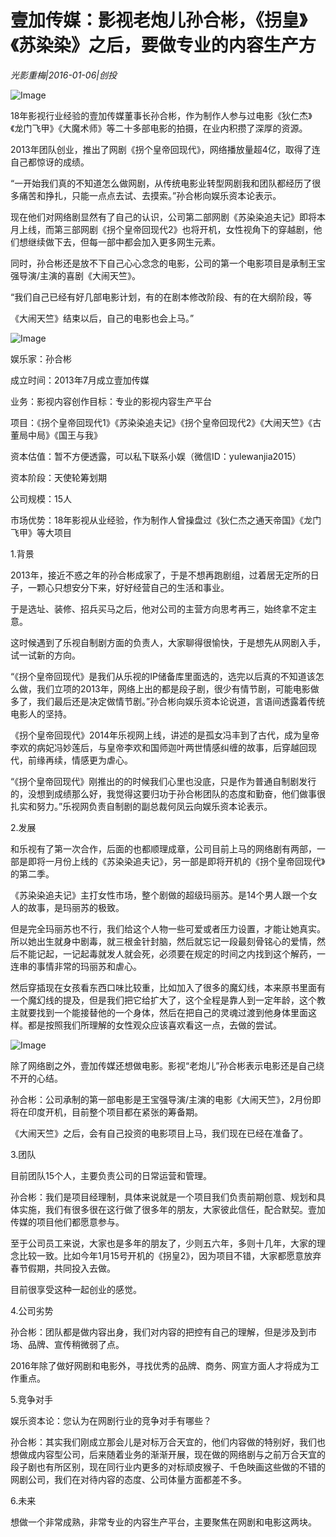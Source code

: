 # 壹加传媒：影视老炮儿孙合彬，《拐皇》《苏染染》之后，要做专业的内容生产方

*光影重梅|2016-01-06|创投*

![Image](http://p2.pstatp.com/large/66c900045f74cd28f0aa)

18年影视行业经验的壹加传媒董事长孙合彬，作为制作人参与过电影《狄仁杰》《龙门飞甲》《大魔术师》等二十多部电影的拍摄，在业内积攒了深厚的资源。

2013年团队创业，推出了网剧《拐个皇帝回现代》，网络播放量超4亿，取得了连自己都惊讶的成绩。

“一开始我们真的不知道怎么做网剧，从传统电影业转型网剧我和团队都经历了很多痛苦和挣扎，只能一点点去试、去摸索。”孙合彬向娱乐资本论表示。

现在他们对网络剧显然有了自己的认识，公司第二部网剧《苏染染追夫记》即将本月上线，而第三部网剧《拐个皇帝回现代2》也将开机，女性视角下的穿越剧，他们想继续做下去，但每一部中都会加入更多网生元素。

同时，孙合彬还是放不下自己心心念念的电影，公司的第一个电影项目是承制王宝强导演/主演的喜剧《大闹天竺》。

“我们自己已经有好几部电影计划，有的在剧本修改阶段、有的在大纲阶段，等

《大闹天竺》结束以后，自己的电影也会上马。”

![Image](http://p1.pstatp.com/large/6c2d0000aad76ccc42e5)

娱乐家：孙合彬

成立时间：2013年7月成立壹加传媒

业务：影视内容创作目标：专业的影视内容生产平台

项目：《拐个皇帝回现代1》《苏染染追夫记》《拐个皇帝回现代2》《大闹天竺》《古董局中局》《国王与我》

资本估值：暂不方便透露，可以私下联系小娱（微信ID：yulewanjia2015）

资本阶段：天使轮筹划期

公司规模：15人

市场优势：18年影视从业经验，作为制作人曾操盘过《狄仁杰之通天帝国》《龙门飞甲》等大项目

1.背景

2013年，接近不惑之年的孙合彬成家了，于是不想再跑剧组，过着居无定所的日子，一颗心只想安分下来，好好经营自己的生活和事业。

于是选址、装修、招兵买马之后，他对公司的主营方向思考再三，始终拿不定主意。

这时候遇到了乐视自制剧方面的负责人，大家聊得很愉快，于是想先从网剧入手，试一试新的方向。

“《拐个皇帝回现代》是我们从乐视的IP储备库里面选的，选完以后真的不知道该怎么做，我们立项的2013年，网络上出的都是段子剧，很少有情节剧，可能电影做多了，我们最后还是决定做情节剧。”孙合彬向娱乐资本论说道，言语间透露着传统电影人的坚持。

《拐个皇帝回现代》2014年乐视网上线，讲述的是孤女冯丰到了古代，成为皇帝李欢的病妃冯妙莲后，与皇帝李欢和国师迦叶两世情感纠缠的故事，后穿越回现代，前缘再续，情感更为虐心。

“《拐个皇帝回现代》刚推出的的时候我们心里也没底，只是作为普通自制剧发行的，没想到成绩那么好，我觉得这要归功于孙合彬团队的态度和勤奋，他们做事很扎实和努力。”乐视网负责自制剧的副总裁何凤云向娱乐资本论表示。

2.发展

和乐视有了第一次合作，后面的也都顺理成章，公司目前上马的网络剧有两部，一部是即将一月份上线的《苏染染追夫记》，另一部是即将开机的《拐个皇帝回现代》的第二季。

《苏染染追夫记》主打女性市场，整个剧做的超级玛丽苏。是14个男人跟一个女人的故事，是玛丽苏的极致。

但是完全玛丽苏也不行，我们给这个人物一些可爱或者压力设置，才能让她真实。所以她出生就身中剧毒，就三根金针封脑，然后就忘记一段最刻骨铭心的爱情，然后不能记起，一记起毒就发人就会死，必须要在规定的时间之内找到这个解药，一连串的事情非常的玛丽苏和虐心。

然后穿插现在女孩看东西口味比较重，比如加入了很多的魔幻线，本来原书里面有一个魔幻线的提及，但是我们把它给扩大了，这个全程是靠人到一定年龄，这个教主就要找到一个能接替他的一个身体，然后在把自己的灵魂过渡到他身体里面这样。都是按照我们所理解的女性观众应该喜欢看这一点，去做的尝试。

![Image](http://p2.pstatp.com/large/6c2d0000aad8351aef05)

除了网络剧之外，壹加传媒还想做电影。影视“老炮儿”孙合彬表示电影还是自己绕不开的心结。

孙合彬：公司承制的第一部电影是王宝强导演/主演的电影《大闹天竺》，2月份即将在印度开机，目前整个项目都在紧张的筹备期。

《大闹天竺》之后，会有自己投资的电影项目上马，我们现在已经在准备了。

3.团队

目前团队15个人，主要负责公司的日常运营和管理。

孙合彬：我们是项目经理制，具体来说就是一个项目我们负责前期创意、规划和具体实施，我们有很多很在这行做了很多年的朋友，大家彼此信任，配合默契。壹加传媒的项目他们都愿意参与。

至于公司员工来说，大家也是多年的朋友了，少则五六年，多则十几年，大家的理念比较一致。比如今年1月15号开机的《拐皇2》，因为项目不错，大家都愿意放弃春节假期，共同投入去做。

目前很享受这种一起创业的感觉。

4.公司劣势

孙合彬：团队都是做内容出身，我们对内容的把控有自己的理解，但是涉及到市场、品牌、宣传稍微弱了点。

2016年除了做好网剧和电影外，寻找优秀的品牌、商务、网宣方面人才将成为工作重点。

5.竞争对手

娱乐资本论：您认为在网剧行业的竞争对手有哪些？

孙合彬：其实我们刚成立那会儿是对标万合天宜的，他们内容做的特别好，我们也想做成内容型公司，后来随着业务的渐渐开展，现在做的网络剧与之前万合天宜的段子剧也有所区别，现在同行业内更多的对标顽皮猴子、千色映画这些做的不错的网剧公司，我们在对待内容的态度、公司体量方面都差不多。

6.未来

想做一个非常成熟，非常专业的内容生产平台，主要聚焦在网剧和电影这两块。

